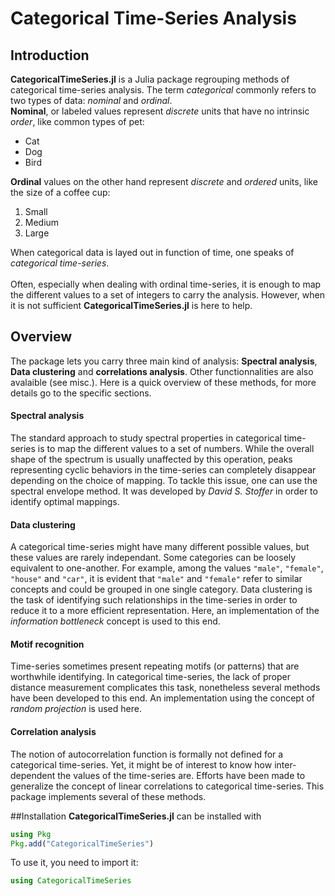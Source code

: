 # Categorical Time-Series Analysis

## Introduction
**CategoricalTimeSeries.jl** is a Julia package regrouping methods of categorical time-series analysis. The term *categorical* commonly refers to two types of data: *nominal* and *ordinal*. <br/>
**Nominal**, or labeled values represent *discrete* units that have no intrinsic *order*, like common types of pet:

- Cat
- Dog
- Bird

**Ordinal** values on the other hand represent *discrete* and *ordered* units, like the size of a coffee cup:

1. Small
2. Medium
3. Large

When categorical data is layed out in function of time, one speaks of *categorical time-series*. <br/>
<br/>
Often, especially when dealing with ordinal time-series, it is enough to map the different values to a set of integers to carry the analysis. However, when it is not sufficient **CategoricalTimeSeries.jl** is here to help.
## Overview
The package lets you carry three main kind of analysis: **Spectral analysis**, **Data clustering** and **correlations analysis**. Other functionnalities are also avalaible (see misc.). Here is a quick overview of these methods, for more details go to the specific sections.
#### Spectral analysis
The standard approach to study spectral properties in categorical time-series is to map the different values to a set of numbers. While the overall shape of the spectrum is usually unaffected by this operation, peaks representing cyclic behaviors in the time-series can completely disappear depending on the choice of mapping. To tackle this issue, one can use the spectral envelope method. It was developed by *David S. Stoffer*  in order to identify optimal mappings.
#### Data clustering
A categorical time-series might have many different possible values, but these values are rarely independant. Some categories can be loosely equivalent to one-another. For example, among the values `"male"`, `"female"`, `"house"` and `"car"`, it is evident that `"male"` and `"female"` refer to similar concepts and could be grouped in one single category. Data clustering is the task of identifying such relationships in the time-series in order to reduce it to a more efficient representation. Here, an implementation of the *information bottleneck* concept is used to this end.
#### Motif recognition
Time-series sometimes present repeating motifs (or patterns) that are worthwhile identifying. In categorical time-series, the lack of proper distance measurement complicates this task, nonetheless several methods have been developed to this end. An implementation using the concept of *random projection* is used here.
#### Correlation analysis
The notion of autocorrelation function is formally not defined for a categorical time-series. Yet, it might be of interest to know how inter-dependent the values of the time-series are. Efforts have been made to generalize the concept of linear correlations to categorical time-series. This package implements several of these methods.

##Installation
**CategoricalTimeSeries.jl** can be installed with
```Julia
using Pkg
Pkg.add("CategoricalTimeSeries")
```
To use it, you need to import it:
```Julia
using CategoricalTimeSeries
```
